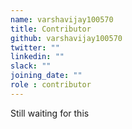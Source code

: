 ```yaml
---
name: varshavijay100570
title: Contributor
github: varshavijay100570
twitter: ""
linkedin: ""
slack: ""
joining_date: ""
role : contributor
---
```


Still waiting for this
